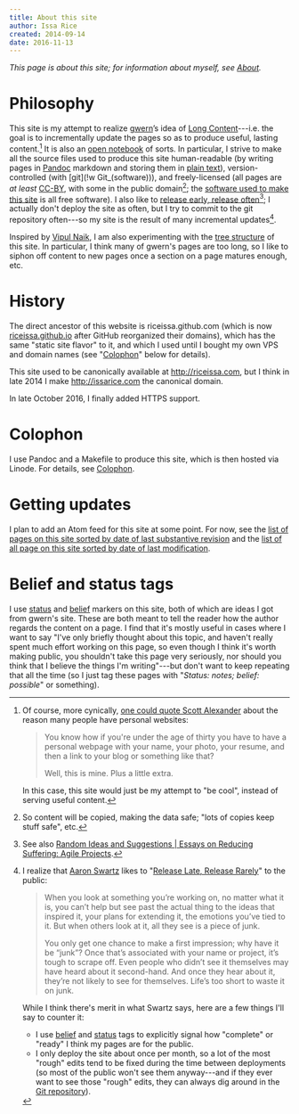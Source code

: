 ```yaml
---
title: About this site
author: Issa Rice
created: 2014-09-14
date: 2016-11-13
---
```


*This page is about this site; for information about myself, see [About]().*

# Philosophy

This site is my attempt to realize [gwern]’s idea of [Long
Content]()---i.e. the goal is to incrementally update the pages so as to
produce useful, lasting content.[^cy] It is also an [open notebook](http://wcm1.web.rice.edu/open-notebook-history.html) of sorts. In particular, I strive to make
all the source files used to produce this site human-readable (by
writing pages in [Pandoc] markdown and storing them in [plain text](http://wcm1.web.rice.edu/my-academic-book-in-plain-text.html)), version-controlled (with [git](!w Git_\(software\))), and
freely-licensed (all pages are *at least* [CC-BY], with some in the public
domain[^copy]; the [software used to make this site](colophon) is all
free software).  I also like to [release early, release often][rero][^agile]; I
actually don't deploy the site as often, but I try to commit to the git
repository often---so my site is the result of many incremental updates[^aaron].

[^agile]: See also [Random Ideas and Suggestions | Essays on Reducing Suffering: Agile Projects](http://reducing-suffering.org/random-ideas-and-suggestions/#Agile_projects).

[^aaron]: I realize that [Aaron Swartz](http://www.aaronsw.com/weblog/archive) likes to "[Release Late, Release Rarely](http://www.aaronsw.com/weblog/rlrr)" to the public:

    > When you look at something you’re working on, no matter what it
    > is, you can’t help but see past the actual thing to the ideas that
    > inspired it, your plans for extending it, the emotions you’ve tied
    > to it. But when others look at it, all they see is a piece of
    > junk.
    >
    > You only get one chance to make a first impression; why have it be
    > “junk”? Once that’s associated with your name or project, it’s
    > tough to scrape off. Even people who didn’t see it themselves may
    > have heard about it second-hand. And once they hear about it,
    > they’re not likely to see for themselves. Life’s too short to
    > waste it on junk.

    While I think there's merit in what Swartz says, here are a few things I'll say to counter it:

    - I use [belief]() and [status]() tags to explicitly signal how "complete" or "ready" I think my pages are for the public.
    - I only deploy the site about once per month, so a lot of the most "rough" edits tend to be fixed during the time between deployments (so most of the public won't see them anyway---and if they ever want to see those "rough" edits, they can always dig around in the [Git repository](https://github.com/riceissa/issarice.com)).


[^cy]: Of course, more cynically, [one could quote Scott Alexander](https://web.archive.org/web/20130118212124/http://raikoth.net/) about the reason many people have personal websites:

    > You know how if you're under the age of thirty you have to have a
    > personal webpage with your name, your photo, your resume, and then
    > a link to your blog or something like that?
    >
    > Well, this is mine. Plus a little extra.

    In this case, this site would just be my attempt to "be cool",
    instead of serving useful content.

[^copy]: So content will be copied, making the data safe; "lots of copies keep stuff safe", etc.

Inspired by [Vipul Naik](http://vipulnaik.com), I am also experimenting with the [tree structure](./using-a-tree-structure-for-websites) of this site. In particular, I think many of gwern's pages are too long, so I like to siphon off content to new pages once a section on a page matures enough, etc.

# History

The direct ancestor of this website is riceissa.github.com (which is now
[riceissa.github.io][gh_site] after GitHub reorganized their domains), which
has the same "static site flavor" to it, and which I used until I bought my own
VPS and domain names (see "[Colophon](#colophon)" below for details).

This site used to be canonically available at <http://riceissa.com>, but I
think in late 2014 I make <http://issarice.com> the canonical domain.

In late October 2016, I finally added HTTPS support.

# Colophon

I use Pandoc and a Makefile to produce this site, which is then hosted via Linode.
For details, see [Colophon]().

# Getting updates

I plan to add an Atom feed for this site at some point.
For now, see the [list of pages on this site sorted by date of last substantive
revision][subs] and the [list of all page on this site sorted by date of last
modification][mod].

<!-- I have an [Atom feed](http://issarice.com/atom.xml) for this site. -->
<!-- For more ways to get updates, see [Feed](). -->

# Belief and status tags

I use [status]() and [belief]() markers on this site, both of which
are ideas I got from gwern's site. These are both meant to tell the
reader how the author regards the content on a page. I find that it's
mostly useful in cases where I want to say "I've only briefly thought
about this topic, and haven't really spent much effort working on this
page, so even though I think it's worth making public, you shouldn't
take this page very seriously, nor should you think that I believe the
things I'm writing"---but don't want to keep repeating that all the time
(so I just tag these pages with "*Status: notes; belief: possible*" or
something).

[cc-by]: https://creativecommons.org/licenses/by/4.0/
[gh_site]: https://riceissa.github.io/
[gwern]: http://gwern.net
[mod]: _all
[pandoc]: http://johnmacfarlane.net/pandoc/
[rero]: https://en.wikipedia.org/wiki/Release_early,_release_often
[subs]: _all_date
